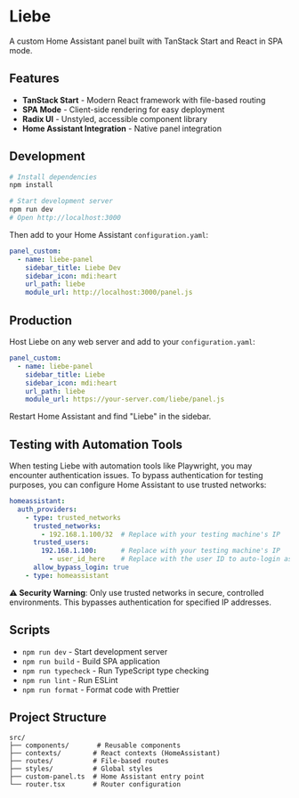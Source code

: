 # Liebe

A custom Home Assistant panel built with TanStack Start and React in SPA mode.

## Features

- **TanStack Start** - Modern React framework with file-based routing
- **SPA Mode** - Client-side rendering for easy deployment
- **Radix UI** - Unstyled, accessible component library
- **Home Assistant Integration** - Native panel integration

## Development

```bash
# Install dependencies
npm install

# Start development server
npm run dev
# Open http://localhost:3000
```

Then add to your Home Assistant `configuration.yaml`:

```yaml
panel_custom:
  - name: liebe-panel
    sidebar_title: Liebe Dev
    sidebar_icon: mdi:heart
    url_path: liebe
    module_url: http://localhost:3000/panel.js
```

## Production

Host Liebe on any web server and add to your `configuration.yaml`:

```yaml
panel_custom:
  - name: liebe-panel
    sidebar_title: Liebe
    sidebar_icon: mdi:heart
    url_path: liebe
    module_url: https://your-server.com/liebe/panel.js
```

Restart Home Assistant and find "Liebe" in the sidebar.

## Testing with Automation Tools

When testing Liebe with automation tools like Playwright, you may encounter authentication issues. To bypass authentication for testing purposes, you can configure Home Assistant to use trusted networks:

```yaml
homeassistant:
  auth_providers:
    - type: trusted_networks
      trusted_networks:
        - 192.168.1.100/32  # Replace with your testing machine's IP
      trusted_users:
        192.168.1.100:      # Replace with your testing machine's IP
          - user_id_here    # Replace with the user ID to auto-login as
      allow_bypass_login: true
    - type: homeassistant
```

**⚠️ Security Warning**: Only use trusted networks in secure, controlled environments. This bypasses authentication for specified IP addresses.

## Scripts

- `npm run dev` - Start development server
- `npm run build` - Build SPA application
- `npm run typecheck` - Run TypeScript type checking
- `npm run lint` - Run ESLint
- `npm run format` - Format code with Prettier

## Project Structure

```
src/
├── components/       # Reusable components
├── contexts/        # React contexts (HomeAssistant)
├── routes/          # File-based routes
├── styles/          # Global styles
├── custom-panel.ts  # Home Assistant entry point
└── router.tsx       # Router configuration
```
